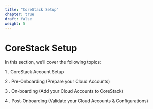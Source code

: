 ```yaml
---
title: "CoreStack Setup"
chapter: true
draft: false
weight: 5
---
```


# CoreStack Setup

In this section, we’ll cover the following topics:​

1 . CoreStack Account Setup​

2 . Pre-Onboarding (Prepare your Cloud Accounts)

3 . On-boarding (Add your Cloud Accounts to CoreStack) ​

4 . Post-Onboarding (Validate your Cloud Accounts & Configurations)
